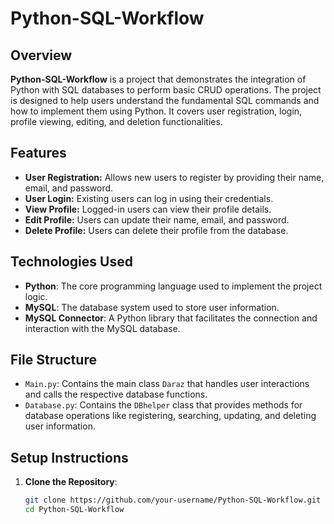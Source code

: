 # Python-SQL-Workflow

## Overview
**Python-SQL-Workflow** is a project that demonstrates the integration of Python with SQL databases to perform basic CRUD operations. The project is designed to help users understand the fundamental SQL commands and how to implement them using Python. It covers user registration, login, profile viewing, editing, and deletion functionalities.

## Features
- **User Registration:** Allows new users to register by providing their name, email, and password.
- **User Login:** Existing users can log in using their credentials.
- **View Profile:** Logged-in users can view their profile details.
- **Edit Profile:** Users can update their name, email, and password.
- **Delete Profile:** Users can delete their profile from the database.

## Technologies Used
- **Python**: The core programming language used to implement the project logic.
- **MySQL**: The database system used to store user information.
- **MySQL Connector**: A Python library that facilitates the connection and interaction with the MySQL database.

## File Structure
- `Main.py`: Contains the main class `Daraz` that handles user interactions and calls the respective database functions.
- `Database.py`: Contains the `DBhelper` class that provides methods for database operations like registering, searching, updating, and deleting user information.

## Setup Instructions
1. **Clone the Repository**:
   ```bash
   git clone https://github.com/your-username/Python-SQL-Workflow.git
   cd Python-SQL-Workflow
